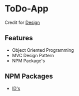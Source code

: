 # ToDo-App
Credit for [Design](https://dribbble.com/shots/6570568-Todo-List-App)

## Features
- Object Oriented Programming
- MVC Design Pattern
- NPM Package's

## NPM Packages
- [ID's](https://www.npmjs.com/package/uuid)
